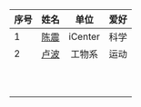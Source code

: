 | 序号  | 姓名                                                                             | 单位      | 爱好     |
|:--- |:------------------------------------------------------------------------------:|:-------:| ------:|
| 1 | [陈震](MD-Git/cz.md) | iCenter | 科学     |
| 2 | [卢波](MD-Git/32.md) | 工物系 | 运动 |
|      |                      |         |      |
|      |                      |         |      |
|      |                      |         |      |
|      |                      |         |      |
|      |                      |         |      |
|      |                      |         |      |
|      |                      |         |      |
|      |                      |         |      |
|      |                      |         |      |
|      |                      |         |      |
